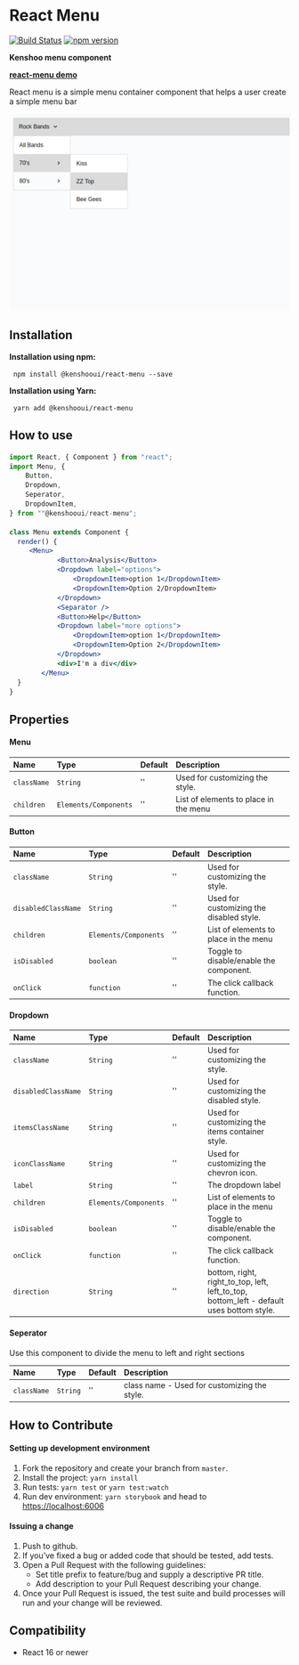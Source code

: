 # React Menu

[![Build Status](https://travis-ci.org/kenshoo/react-menu.svg?branch=master)](https://travis-ci.org/kenshoo/react-menu) [![npm version](https://badge.fury.io/js/%40kenshooui%2Freact-menu.svg)](https://badge.fury.io/js/%40kenshooui%2Freact-menu)

**Kenshoo menu component**

**[react-menu demo](https://kenshoo.github.io/react-menu)**

React menu is a simple menu container component that helps a user create a simple menu bar

<p align="center">
    <img src="preview.png?raw=true" width="600" />
</p>


## Installation
 
 **Installation using npm:**
 
```
 npm install @kenshooui/react-menu --save
```

 **Installation using Yarn:**
 
```
 yarn add @kenshooui/react-menu
```
 
 ## How to use 
 
```jsx
import React, { Component } from "react";
import Menu, {
    Button, 
    Dropdown, 
    Seperator, 
    DropdownItem, 
} from ""@kenshooui/react-menu";

class Menu extends Component {
  render() {
     <Menu>
            <Button>Analysis</Button>
            <Dropdown label="options">
                <DropdownItem>option 1</DropdownItem>
                <DropdownItem>Option 2/DropdownItem>
            </Dropdown>
            <Separator />
            <Button>Help</Button>
            <Dropdown label="more options">
                <DropdownItem>option 1</DropdownItem>
                <DropdownItem>Option 2</DropdownItem>
            </Dropdown>
            <div>I'm a div</div>
        </Menu>
  }
}
```

## Properties

#### Menu

| Name                            | Type                  | Default                                          | Description                                                                                                                                       
|:-----                           |:-----                 |:-----                                            |:-----                                                                                                                                             
| `className`                     | `String`              | ''                                               | Used for customizing the style.
| `children`                      | `Elements/Components` | ''                                               | List of elements to place in the menu

#### Button

| Name                            | Type                  | Default                                          | Description                                                                                                                                       
|:-----                           |:-----                 |:-----                                            |:-----                                                                                                                                             
| `className`                     | `String`              | ''                                               | Used for customizing the style.
| `disabledClassName`             | `String`              | ''                                               | Used for customizing the disabled style.
| `children`                      | `Elements/Components` | ''                                               | List of elements to place in the menu
| `isDisabled`                    | `boolean`             | ''                                               | Toggle to disable/enable the component.
| `onClick`                       | `function`            | ''                                               | The click callback function.

#### Dropdown

| Name                            | Type                  | Default                                          | Description                                                                                                                                       
|:-----                           |:-----                 |:-----                                            |:-----                                                                                                                                             
| `className`                     | `String`              | ''                                               | Used for customizing the style.
| `disabledClassName`             | `String`              | ''                                               | Used for customizing the disabled style.
| `itemsClassName`                | `String`              | ''                                               | Used for customizing the items container style.
| `iconClassName`                 | `String`              | ''                                               | Used for customizing the chevron icon.
| `label`                         | `String`              | ''                                               | The dropdown label
| `children`                      | `Elements/Components` | ''                                               | List of elements to place in the menu
| `isDisabled`                    | `boolean`             | ''                                               | Toggle to disable/enable the component.
| `onClick`                       | `function`            | ''                                               | The click callback function.
| `direction`                     | `String`              | ''                                               | bottom, right, right_to_top, left, left_to_top, bottom_left - default uses bottom style. 

#### Seperator

Use this component to divide the menu to left and right sections

| Name                            | Type                  | Default                                          | Description                                                                                                                                       
|:-----                           |:-----                 |:-----                                            |:-----                                                                                                                                             
| `className`                     | `String`              | ''                                               | class name - Used for customizing the style.

## How to Contribute

#### Setting up development environment

1. Fork the repository and create your branch from `master`.
2. Install the project: `yarn install`
3. Run tests: `yarn test` or `yarn test:watch`
4. Run dev environment: `yarn storybook` and head to [https://localhost:6006](https://localhost:6006)


#### Issuing a change

1. Push to github.
2. If you’ve fixed a bug or added code that should be tested, add tests.
3. Open a Pull Request with the following guidelines:
   - Set title prefix to feature/bug and supply a descriptive PR title.
   - Add description to your Pull Request describing your change.
4. Once your Pull Request is issued, the test suite and build processes will run and your change will be reviewed.
  
  
## Compatibility
  
  - React 16 or newer
  